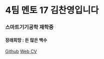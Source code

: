 # 4팀 멘토 17 김찬영입니다
### 스마트기기공학 재학중
#### 장래희망 : 돈 많은 백수

[Github](https://github.com/kochanha)
[Web CV](https://kcy.smarcle.dev)
